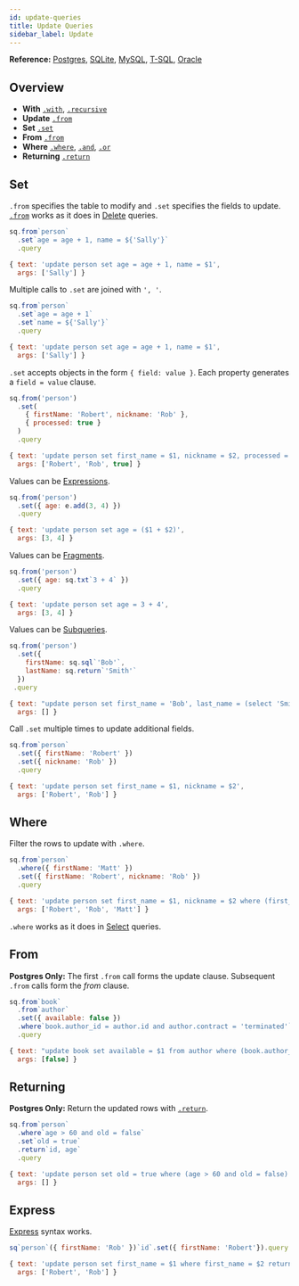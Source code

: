 ```yaml
---
id: update-queries
title: Update Queries
sidebar_label: Update
---
```


**Reference:** [Postgres](https://www.postgresql.org/docs/current/sql-update.html), [SQLite](https://www.sqlite.org/lang_update.html), 
[MySQL](https://dev.mysql.com/doc/refman/en/update.html), [T-SQL](https://docs.microsoft.com/en-us/sql/t-sql/queries/update-transact-sql), [Oracle](https://docs.oracle.com/database/121/SQLRF/statements_10008.htm)

## Overview

* **With** [`.with`](#with), [`.recursive`](#recursive-ctes)
* **Update** [`.from`](#set)
* **Set** [`.set`](#set)
* **From** [`.from`](#from-2)
* **Where** [`.where`](#where-1), [`.and`](#and-or), [`.or`](#and-or)
* **Returning** [`.return`](#returning)

## Set

`.from` specifies the table to modify and `.set` specifies the fields to update. [`.from`](#from) works as it does in [Delete](delete-queries#from) queries.

```js
sq.from`person`
  .set`age = age + 1, name = ${'Sally'}`
  .query

{ text: 'update person set age = age + 1, name = $1',
  args: ['Sally'] }
```

Multiple calls to `.set` are joined with `', '`.

```js
sq.from`person`
  .set`age = age + 1`
  .set`name = ${'Sally'}`
  .query

{ text: 'update person set age = age + 1, name = $1',
  args: ['Sally'] }
```

`.set` accepts objects in the form `{ field: value }`. Each property generates a `field = value` clause.

```js
sq.from('person')
  .set(
    { firstName: 'Robert', nickname: 'Rob' },
    { processed: true }
  )
  .query

{ text: 'update person set first_name = $1, nickname = $2, processed = $3',
  args: ['Robert', 'Rob', true] }
```

Values can be [Expressions](expressions).

```js
sq.from('person')
  .set({ age: e.add(3, 4) })
  .query

{ text: 'update person set age = ($1 + $2)',
  args: [3, 4] }
```

Values can be [Fragments](manual-queries#fragments).

```js
sq.from('person')
  .set({ age: sq.txt`3 + 4` })
  .query

{ text: 'update person set age = 3 + 4',
  args: [3, 4] }
```

Values can be [Subqueries](manual-queries#subqueries).

```js
sq.from('person')
  .set({
    firstName: sq.sql`'Bob'`,
    lastName: sq.return`'Smith'`
  })
 .query

{ text: "update person set first_name = 'Bob', last_name = (select 'Smith')",
  args: [] }
```

Call `.set` multiple times to update additional fields.

```js
sq.from`person`
  .set({ firstName: 'Robert' })
  .set({ nickname: 'Rob' })
  .query

{ text: 'update person set first_name = $1, nickname = $2',
  args: ['Robert', 'Rob'] }
```

## Where

Filter the rows to update with `.where`.

```js
sq.from`person`
  .where({ firstName: 'Matt' })
  .set({ firstName: 'Robert', nickname: 'Rob' })
  .query

{ text: 'update person set first_name = $1, nickname = $2 where (first_name = $3)',
  args: ['Robert', 'Rob', 'Matt'] }
```

`.where` works as it does in [Select](select-queries) queries.

## From

**Postgres Only:** The first `.from` call forms the update clause. Subsequent `.from` calls form the *from* clause.

```js
sq.from`book`
  .from`author`
  .set({ available: false })
  .where`book.author_id = author.id and author.contract = 'terminated'`
  .query

{ text: "update book set available = $1 from author where (book.author_id = author.id and author.contract = 'terminated')",
  args: [false] }
```

## Returning

**Postgres Only:** Return the updated rows with [`.return`](select-queries#select).

```js
sq.from`person`
  .where`age > 60 and old = false`
  .set`old = true`
  .return`id, age`
  .query

{ text: 'update person set old = true where (age > 60 and old = false) returning id, age',
  args: [] }
```

## Express

[Express](select-queries#express) syntax works.

```js
sq`person`({ firstName: 'Rob' })`id`.set({ firstName: 'Robert'}).query

{ text: 'update person set first_name = $1 where first_name = $2 returning id',
  args: ['Robert', 'Rob'] }
```